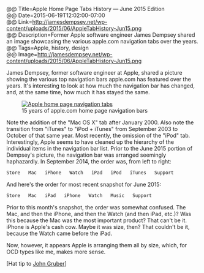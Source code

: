 @@ Title=Apple Home Page Tabs History — June 2015 Edition  
@@ Date=2015-06-19T12:02:00-07:00  
@@ Link=http://jamesdempsey.net/wp-content/uploads/2015/06/AppleTabHistory-Jun15.png  
@@ Description=Former Apple software engineer James Dempsey shared an image showcasing the various apple.com navigation tabs over the years. 
@@ Tags=Apple, history, design  
@@ Image=http://jamesdempsey.net/wp-content/uploads/2015/06/AppleTabHistory-Jun15.png  

James Dempsey, former software engineer at Apple, shared a picture showing the various top navigation bars apple.com has featured over the years. It's interesting to look at how much the navigation bar has changed, and, at the same time, how much it has stayed the same. 

<figure>
	<a class="nohover" href="http://jamesdempsey.net/wp-content/uploads/2015/06/AppleTabHistory-Jun15.png">
		<img class="lazy" data-original="http://jamesdempsey.net/wp-content/uploads/2015/06/AppleTabHistory-Jun15.png" alt="Apple home page navigation tabs" />
	</a>
	<figcaption>15 years of apple.com home page navigation bars</figcaption>
</figure>

Note the addition of the "Mac OS X" tab after January 2000. Also note the transition from "iTunes" to "iPod + iTunes" from September 2003 to October of that same year. Most recently, the omission of the "iPod" tab. Interestingly, Apple seems to have cleaned up the hierarchy of the individual items in the navigation bar list. Prior to the June 2015 portion of Dempsey's picture, the navigation bar was arranged seemingly haphazardly. In September 2014, the order was, from left to right: 

```md
Store   Mac   iPhone   Watch   iPad   iPod   iTunes   Support
```

And here's the order for most recent snapshot for June 2015:

```md
Store   Mac   iPad   iPhone   Watch   Music   Support
```

Prior to this month's snapshot, the order was somewhat confused. The Mac, and then the iPhone, and then the Watch (and then iPad, etc.)? Was this because the Mac was the most important product? That can't be it. iPhone is Apple's cash cow. Maybe it was size, then? That couldn't be it, because the Watch came before the iPad.

Now, however, it appears Apple is arranging them all by size, which, for OCD types like me, makes more sense.

[Hat tip to [John Gruber][twitter]]

[twitter]: https://twitter.com/jamesdempsey/status/611946629386518528